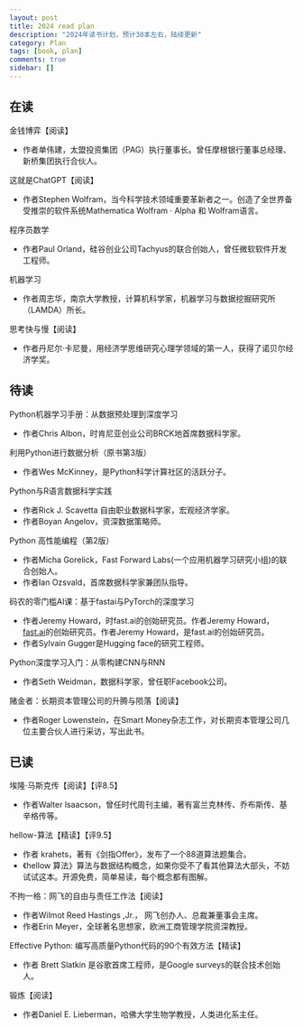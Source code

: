```yaml
---
layout: post
title: 2024 read plan
description: "2024年读书计划，预计30本左右，陆续更新"
category: Plan
tags: [book, plan]
comments: true
sidebar: []
---
```


## 在读

金钱博弈【阅读】
  * 作者单伟建，太盟投资集团（PAG）执行董事长。曾任摩根银行董事总经理、新桥集团执行合伙人。

这就是ChatGPT【阅读】
  * 作者Stephen Wolfram，当今科学技术领域重要革新者之一。创造了全世界备受推崇的软件系统Mathematica Wolfram · Alpha 和 Wolfram语言。

程序员数学
  * 作者Paul Orland，硅谷创业公司Tachyus的联合创始人，曾任微软软件开发工程师。

机器学习
  * 作者周志华，南京大学教授，计算机科学家，机器学习与数据挖掘研究所（LAMDA）所长。

思考快与慢【阅读】
  * 作者丹尼尔·卡尼曼，用经济学思维研究心理学领域的第一人，获得了诺贝尔经济学奖。

## 待读

Python机器学习手册：从数据预处理到深度学习
  * 作者Chris Albon，时肯尼亚创业公司BRCK地首席数据科学家。

利用Python进行数据分析（原书第3版）
  * 作者Wes McKinney，是Python科学计算社区的活跃分子。
  
Python与R语言数据科学实践
  * 作者Rick J. Scavetta 自由职业数据科学家，宏观经济学家。
  * 作者Boyan Angelov，资深数据策略师。

Python 高性能编程（第2版）
  * 作者Micha Gorelick，Fast Forward Labs(一个应用机器学习研究小组)的联合创始人。
  * 作者Ian Ozsvald，首席数据科学家兼团队指导。

码农的零门槛AI课：基于fastai与PyTorch的深度学习
  * 作者Jeremy Howard，时fast.ai的创始研究员。作者Jeremy Howard，[fast.ai](https://fast.ai/)的创始研究员。作者Jeremy Howard，是fast.ai的创始研究员。
  * 作者Sylvain Gugger是Hugging face的研究工程师。

Python深度学习入门：从零构建CNN与RNN
  * 作者Seth Weidman，数据科学家，曾任职Facebook公司。

赌金者：长期资本管理公司的升腾与陨落【阅读】
  * 作者Roger Lowenstein，在Smart Money杂志工作，对长期资本管理公司几位主要合伙人进行采访，写出此书。

## 已读

埃隆·马斯克传【阅读】【评8.5】
  * 作者Walter lsaacson，曾任时代周刊主编，著有富兰克林传、乔布斯传、基辛格传等。

hellow-算法【精读】【评9.5】
  * 作者 krahets，著有《剑指Offer》，发布了一个88道算法题集合。
  * 《hellow 算法》算法与数据结构概念，如果你受不了看其他算法大部头，不妨试试这本。开源免费，简单易读，每个概念都有图解。

不拘一格：网飞的自由与责任工作法【阅读】
  * 作者Wilmot Reed Hastings ,Jr.， 网飞创办人、总裁兼董事会主席。
  * 作者Erin Meyer，全球著名思想家，欧洲工商管理学院资深教授。

Effective Python: 编写高质量Python代码的90个有效方法【精读】
  * 作者 Brett Slatkin 是谷歌首席工程师，是Google surveys的联合技术创始人。

锻炼【阅读】
  * 作者Daniel E. Lieberman，哈佛大学生物学教授，人类进化系主任。